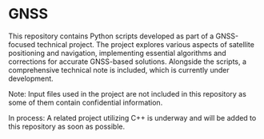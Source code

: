# GNSS
This repository contains Python scripts developed as part of a GNSS-focused technical project. The project explores various aspects of satellite positioning and navigation, implementing essential algorithms and corrections for accurate GNSS-based solutions. Alongside the scripts, a comprehensive technical note is included, which is currently under development.

Note: Input files used in the project are not included in this repository as some of them contain confidential information.

In process: A related project utilizing C++ is underway and will be added to this repository as soon as possible.
